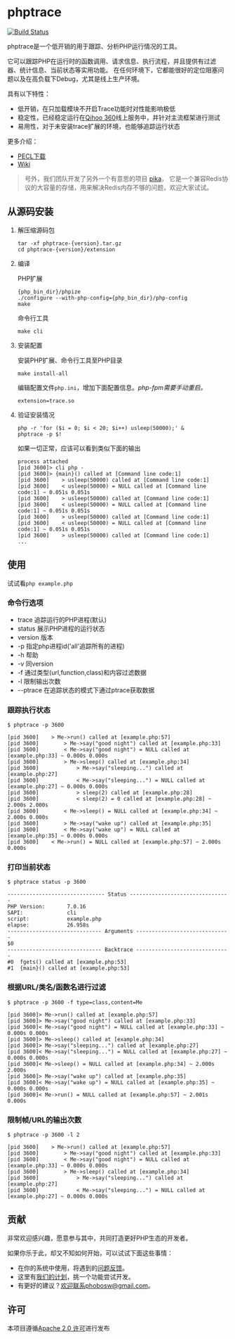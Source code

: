 # phptrace

[![Build Status](https://travis-ci.org/Qihoo360/phptrace.svg)](https://travis-ci.org/Qihoo360/phptrace)

phptrace是一个低开销的用于跟踪、分析PHP运行情况的工具。

它可以跟踪PHP在运行时的函数调用、请求信息、执行流程，并且提供有过滤器、统计信息、当前状态等实用功能。
在任何环境下，它都能很好的定位阻塞问题以及在高负载下Debug，尤其是线上生产环境。

具有以下特性：
- 低开销，在只加载模块不开启Trace功能时对性能影响极低
- 稳定性，已经稳定运行在[Qihoo 360](http://360.cn)线上服务中，并针对主流框架进行测试
- 易用性，对于未安装trace扩展的环境，也能够追踪运行状态

更多介绍：
- [PECL下载](https://pecl.php.net/package/trace)
- [Wiki](https://github.com/Qihoo360/phptrace/wiki)

> 号外，我们团队开发了另外一个有意思的项目 [pika](https://github.com/Qihoo360/pika)，
> 它是一个兼容Redis协议的大容量的存储，用来解决Redis内存不够的问题，欢迎大家试试。


## 从源码安装

1. 解压缩源码包
    ```
    tar -xf phptrace-{version}.tar.gz
    cd phptrace-{version}/extension
    ```

2. 编译

    PHP扩展
    ```
    {php_bin_dir}/phpize
    ./configure --with-php-config={php_bin_dir}/php-config
    make
    ```

    命令行工具
    ```
    make cli
    ```

3. 安装配置

    安装PHP扩展、命令行工具至PHP目录
    ```
    make install-all
    ```

    编辑配置文件`php.ini`，增加下面配置信息。*php-fpm需要手动重启。*
    ```
    extension=trace.so
    ```

4. 验证安装情况
    ```
    php -r 'for ($i = 0; $i < 20; $i++) usleep(50000);' &
    phptrace -p $!
    ```

    如果一切正常，应该可以看到类似下面的输出
    ```
    process attached
    [pid 3600]> cli php -
    [pid 3600]> {main}() called at [Command line code:1]
    [pid 3600]    > usleep(50000) called at [Command line code:1]
    [pid 3600]    < usleep(50000) = NULL called at [Command line code:1] ~ 0.051s 0.051s
    [pid 3600]    > usleep(50000) called at [Command line code:1]
    [pid 3600]    < usleep(50000) = NULL called at [Command line code:1] ~ 0.051s 0.051s
    [pid 3600]    > usleep(50000) called at [Command line code:1]
    [pid 3600]    < usleep(50000) = NULL called at [Command line code:1] ~ 0.051s 0.051s
    [pid 3600]    > usleep(50000) called at [Command line code:1]
    ...
    ```


## 使用

试试看`php example.php`

### 命令行选项

* trace     追踪运行的PHP进程(默认)
* status    展示PHP进程的运行状态
* version   版本
* -p        指定php进程id('all'追踪所有的进程)
* -h        帮助
* -v        同version
* -f        通过类型(url,function,class)和内容过滤数据
* -l        限制输出次数
* --ptrace  在追踪状态的模式下通过ptrace获取数据

### 跟踪执行状态

```
$ phptrace -p 3600

[pid 3600]    > Me->run() called at [example.php:57]
[pid 3600]        > Me->say("good night") called at [example.php:33]
[pid 3600]        < Me->say("good night") = NULL called at [example.php:33] ~ 0.000s 0.000s
[pid 3600]        > Me->sleep() called at [example.php:34]
[pid 3600]            > Me->say("sleeping...") called at [example.php:27]
[pid 3600]            < Me->say("sleeping...") = NULL called at [example.php:27] ~ 0.000s 0.000s
[pid 3600]            > sleep(2) called at [example.php:28]
[pid 3600]            < sleep(2) = 0 called at [example.php:28] ~ 2.000s 2.000s
[pid 3600]        < Me->sleep() = NULL called at [example.php:34] ~ 2.000s 0.000s
[pid 3600]        > Me->say("wake up") called at [example.php:35]
[pid 3600]        < Me->say("wake up") = NULL called at [example.php:35] ~ 0.000s 0.000s
[pid 3600]    < Me->run() = NULL called at [example.php:57] ~ 2.000s 0.000s
```

### 打印当前状态

```
$ phptrace status -p 3600

------------------------------- Status --------------------------------
PHP Version:       7.0.16
SAPI:              cli
script:            example.php
elapse:            26.958s
------------------------------ Arguments ------------------------------
$0
------------------------------ Backtrace ------------------------------
#0  fgets() called at [example.php:53]
#1  {main}() called at [example.php:53]
```

### 根据URL/类名/函数名进行过滤

```
$ phptrace -p 3600 -f type=class,content=Me

[pid 3600]> Me->run() called at [example.php:57]
[pid 3600]> Me->say("good night") called at [example.php:33]
[pid 3600]< Me->say("good night") = NULL called at [example.php:33] ~ 0.000s 0.000s
[pid 3600]> Me->sleep() called at [example.php:34]
[pid 3600]> Me->say("sleeping...") called at [example.php:27]
[pid 3600]< Me->say("sleeping...") = NULL called at [example.php:27] ~ 0.000s 0.000s
[pid 3600]< Me->sleep() = NULL called at [example.php:34] ~ 2.000s 2.000s
[pid 3600]> Me->say("wake up") called at [example.php:35]
[pid 3600]< Me->say("wake up") = NULL called at [example.php:35] ~ 0.000s 0.000s
[pid 3600]< Me->run() = NULL called at [example.php:57] ~ 2.001s 0.000s
```

### 限制帧/URL的输出次数

```
$ phptrace -p 3600 -l 2

[pid 3600]    > Me->run() called at [example.php:57]
[pid 3600]        > Me->say("good night") called at [example.php:33]
[pid 3600]        < Me->say("good night") = NULL called at [example.php:33] ~ 0.000s 0.000s
[pid 3600]        > Me->sleep() called at [example.php:34]
[pid 3600]            > Me->say("sleeping...") called at [example.php:27]
[pid 3600]            < Me->say("sleeping...") = NULL called at [example.php:27] ~ 0.000s 0.000s
```


## 贡献

非常欢迎感兴趣，愿意参与其中，共同打造更好PHP生态的开发者。

如果你乐于此，却又不知如何开始，可以试试下面这些事情：

- 在你的系统中使用，将遇到的[问题反馈](https://github.com/monque/phptrace/issues)。
- 这里有[我们的计划](https://github.com/monque/phptrace/projects)，挑一个功能尝试开发。
- 有更好的建议？欢迎联系phobosw@gmail.com。


## 许可

本项目遵循[Apache 2.0 许可](https://raw.githubusercontent.com/Qihoo360/phptrace/master/LICENSE)进行发布
